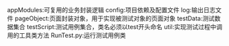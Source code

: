 appModules:可复用的业务封装逻辑
config:项目依赖及配置文件
log:输出日志文件
pageObject:页面封装对象，用于实现被测试对象的页面对象
testData:测试数据集合
testScript:测试用例集合，类名必须以test开头命名
util:实现测试过程中调用的工具类方法
RunTest.py:运行测试用例类